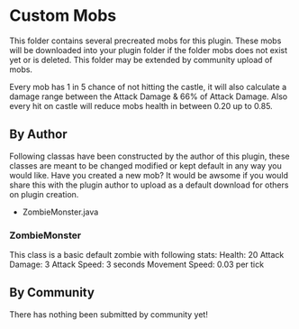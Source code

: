# Custom Mobs
This folder contains several precreated mobs for this plugin. These mobs will be downloaded into your plugin folder if the folder mobs does not exist yet or is deleted. This folder may be extended by community upload of mobs.

Every mob has 1 in 5 chance of not hitting the castle, it will also calculate a damage range between the Attack Damage & 66% of Attack Damage. Also every hit on castle will reduce mobs health in between 0.20 up to 0.85.

## By Author
Following classas have been constructed by the author of this plugin, these classes are meant to be changed modified or kept default in any way you would like. Have you created a new mob? It would be awsome if you would share this with the plugin author to upload as a default download for others on plugin creation.
- ZombieMonster.java

### ZombieMonster
This class is a basic default zombie with following stats:
Health: 20
Attack Damage: 3
Attack Speed: 3 seconds
Movement Speed: 0.03 per tick

## By Community
There has nothing been submitted by community yet!
